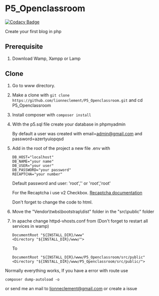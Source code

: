 # P5_Openclassroom

[![Codacy Badge](https://api.codacy.com/project/badge/Grade/44ba56a099a5428f96e22bcefa2c00c1)](https://app.codacy.com/manual/lionneclement/P5_Openclassroom?utm_source=github.com&utm_medium=referral&utm_content=lionneclement/P5_Openclassroom&utm_campaign=Badge_Grade_Settings)

Create your first blog in php
## Prerequisite 
1) Download Wamp, Xampp or Lamp

## Clone
1) Go to www directory.
2) Make a clone with `git clone https://github.com/lionneclement/P5_Openclassroom.git` and cd P5_Openclassroom
3) Install composer with `composer install` 
4) With the p5.sql file create your database in phpmyadmin

   By default a user was created with email=admin@gmail.com and password=azertyuiopqsd
5) Add in the root of the project a new file .env with 
    ```
    DB_HOST="localhost"
    DB_NAME="your name"
    DB_USER="your user"
    DB_PASSWORD="your password"
    RECAPTCHA="your number"
    ```
   Default password and user: 'root','' or 'root','root'

   For the Recaptcha i use v2 Checkbox.
   [Recaptcha documentation](https://developers.google.com/recaptcha/docs/display#automatically_render_the_recaptcha_widget)

   Don't forget to change the code to html.

6) Move the "Vendor\twbs\bootstrap\dist" folder in the "src\public" folder
7) In apache change httpd-vhosts.conf from 
(Don't forget to restart all services in wamp)
    ```
    DocumentRoot "${INSTALL_DIR}/www"
    <Directory "${INSTALL_DIR}/www/">
    ```
    To
    ```
    DocumentRoot "${INSTALL_DIR}/www/P5_Openclassroom/src/public"
    <Directory "${INSTALL_DIR}/www/P5_Openclassroom/src/public/">
    ```
 Normally everything works, If you have a error with route use
 ```
 composer dump-autoload -o
 ```
or send me an mail to lionneclement@gmail.com or create a issue
